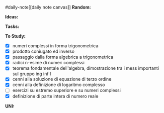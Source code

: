 #daily-note[[daily note canvas]] 
**Random:**


**Ideas:**


**Tasks:**


**To Study:**
- [x] numeri complessi in forma trigonometrica
- [x] prodotto coniugato ed inverso
- [x] passaggio dalla forma algebrica a trigonometrica
- [x] radici n-esime di numeri complessi
- [x] teorema fondamentale dell'algebra, dimostrazione tra i mess importanti sul gruppo ing inf I
- [x] cenni alla soluzione di equazione di terzo ordine
- [x] cenni alla definizione di logaritmo complesso
- [ ] esercizi su estremo superiore e su numeri complessi
- [x] definizione di parte intera di numero reale

**UNI:**
